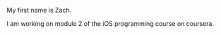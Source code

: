 <body> 
<p> My first name is Zach. </p>
<p> I am working on module 2 of the iOS programming course on coursera. </p>
</body>